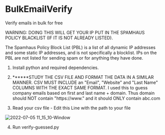 # BulkEmailVerify
Verify emails in bulk for free

WARNING: DOING THIS WILL GET YOUR IP PUT IN THE SPAMHAUS POLICY BLACKLIST (IF IT IS NOT ALREADY LISTED). 

The Spamhaus Policy Block List (PBL) is a list of all dynamic IP addresses and some static IP addresses, and is not specifically a blocklist. IPs on the PBL are not listed for sending spam or for anything they have done.

1. Install python and required dependencies.

2. ******STUDY THE CSV FILE AND FORMAT THE DATA IN A SIMILAR MANNER. CSV MUST INCLUDE an "Email", "Website" and "Last Name" COLUMNS WITH THE EXACT SAME FORMAT.
I used this to guess company emails based on first and last name + domain. Thus domain should NOT contain "https://www." and it should ONLY contain abc.com

3. Read your csv file - Edit this Line with the path to your file


![2022-07-05 11_15_10-Window](https://user-images.githubusercontent.com/84612798/177257797-ed14e560-7f7c-4871-b2c3-b988fca3d301.png)

4. Run verify-guessed.py
